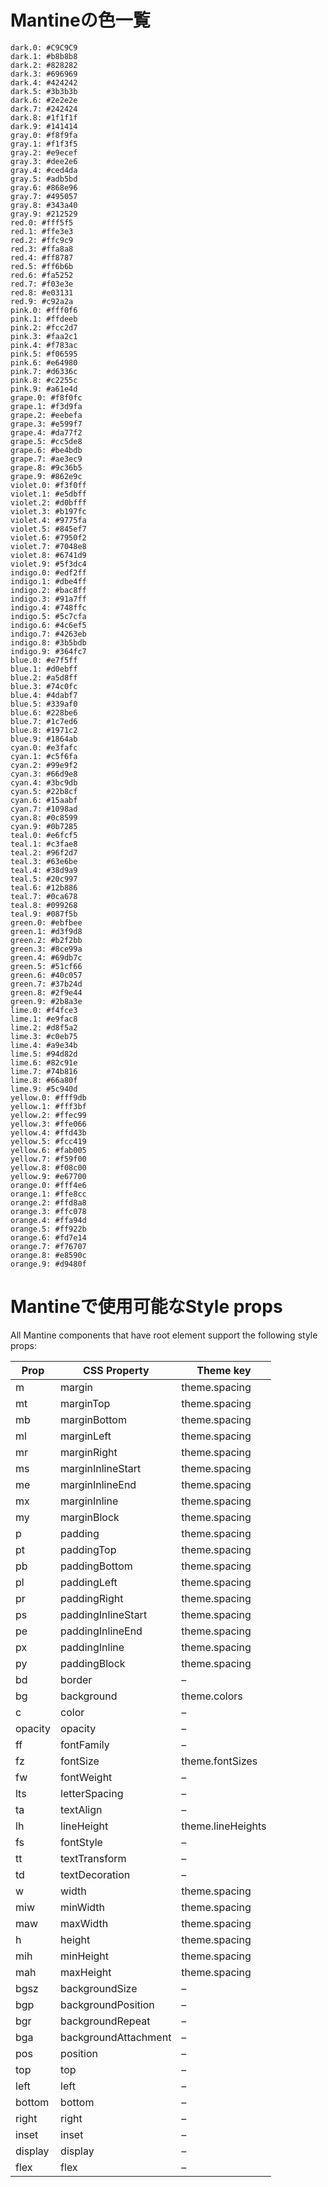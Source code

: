 # Mantineの色一覧

```
dark.0: #C9C9C9
dark.1: #b8b8b8
dark.2: #828282
dark.3: #696969
dark.4: #424242
dark.5: #3b3b3b
dark.6: #2e2e2e
dark.7: #242424
dark.8: #1f1f1f
dark.9: #141414
gray.0: #f8f9fa
gray.1: #f1f3f5
gray.2: #e9ecef
gray.3: #dee2e6
gray.4: #ced4da
gray.5: #adb5bd
gray.6: #868e96
gray.7: #495057
gray.8: #343a40
gray.9: #212529
red.0: #fff5f5
red.1: #ffe3e3
red.2: #ffc9c9
red.3: #ffa8a8
red.4: #ff8787
red.5: #ff6b6b
red.6: #fa5252
red.7: #f03e3e
red.8: #e03131
red.9: #c92a2a
pink.0: #fff0f6
pink.1: #ffdeeb
pink.2: #fcc2d7
pink.3: #faa2c1
pink.4: #f783ac
pink.5: #f06595
pink.6: #e64980
pink.7: #d6336c
pink.8: #c2255c
pink.9: #a61e4d
grape.0: #f8f0fc
grape.1: #f3d9fa
grape.2: #eebefa
grape.3: #e599f7
grape.4: #da77f2
grape.5: #cc5de8
grape.6: #be4bdb
grape.7: #ae3ec9
grape.8: #9c36b5
grape.9: #862e9c
violet.0: #f3f0ff
violet.1: #e5dbff
violet.2: #d0bfff
violet.3: #b197fc
violet.4: #9775fa
violet.5: #845ef7
violet.6: #7950f2
violet.7: #7048e8
violet.8: #6741d9
violet.9: #5f3dc4
indigo.0: #edf2ff
indigo.1: #dbe4ff
indigo.2: #bac8ff
indigo.3: #91a7ff
indigo.4: #748ffc
indigo.5: #5c7cfa
indigo.6: #4c6ef5
indigo.7: #4263eb
indigo.8: #3b5bdb
indigo.9: #364fc7
blue.0: #e7f5ff
blue.1: #d0ebff
blue.2: #a5d8ff
blue.3: #74c0fc
blue.4: #4dabf7
blue.5: #339af0
blue.6: #228be6
blue.7: #1c7ed6
blue.8: #1971c2
blue.9: #1864ab
cyan.0: #e3fafc
cyan.1: #c5f6fa
cyan.2: #99e9f2
cyan.3: #66d9e8
cyan.4: #3bc9db
cyan.5: #22b8cf
cyan.6: #15aabf
cyan.7: #1098ad
cyan.8: #0c8599
cyan.9: #0b7285
teal.0: #e6fcf5
teal.1: #c3fae8
teal.2: #96f2d7
teal.3: #63e6be
teal.4: #38d9a9
teal.5: #20c997
teal.6: #12b886
teal.7: #0ca678
teal.8: #099268
teal.9: #087f5b
green.0: #ebfbee
green.1: #d3f9d8
green.2: #b2f2bb
green.3: #8ce99a
green.4: #69db7c
green.5: #51cf66
green.6: #40c057
green.7: #37b24d
green.8: #2f9e44
green.9: #2b8a3e
lime.0: #f4fce3
lime.1: #e9fac8
lime.2: #d8f5a2
lime.3: #c0eb75
lime.4: #a9e34b
lime.5: #94d82d
lime.6: #82c91e
lime.7: #74b816
lime.8: #66a80f
lime.9: #5c940d
yellow.0: #fff9db
yellow.1: #fff3bf
yellow.2: #ffec99
yellow.3: #ffe066
yellow.4: #ffd43b
yellow.5: #fcc419
yellow.6: #fab005
yellow.7: #f59f00
yellow.8: #f08c00
yellow.9: #e67700
orange.0: #fff4e6
orange.1: #ffe8cc
orange.2: #ffd8a8
orange.3: #ffc078
orange.4: #ffa94d
orange.5: #ff922b
orange.6: #fd7e14
orange.7: #f76707
orange.8: #e8590c
orange.9: #d9480f
```

# Mantineで使用可能なStyle props

All Mantine components that have root element support the following style props:

| Prop    | CSS Property         | Theme key         | 
| ------- | -------------------- | ----------------- | 
| m       | margin               | theme.spacing     | 
| mt      | marginTop            | theme.spacing     | 
| mb      | marginBottom         | theme.spacing     | 
| ml      | marginLeft           | theme.spacing     | 
| mr      | marginRight          | theme.spacing     | 
| ms      | marginInlineStart    | theme.spacing     | 
| me      | marginInlineEnd      | theme.spacing     | 
| mx      | marginInline         | theme.spacing     | 
| my      | marginBlock          | theme.spacing     | 
| p       | padding              | theme.spacing     | 
| pt      | paddingTop           | theme.spacing     | 
| pb      | paddingBottom        | theme.spacing     | 
| pl      | paddingLeft          | theme.spacing     | 
| pr      | paddingRight         | theme.spacing     | 
| ps      | paddingInlineStart   | theme.spacing     | 
| pe      | paddingInlineEnd     | theme.spacing     | 
| px      | paddingInline        | theme.spacing     | 
| py      | paddingBlock         | theme.spacing     | 
| bd      | border               | –                | 
| bg      | background           | theme.colors      | 
| c       | color                | –                | 
| opacity | opacity              | –                | 
| ff      | fontFamily           | –                | 
| fz      | fontSize             | theme.fontSizes   | 
| fw      | fontWeight           | –                | 
| lts     | letterSpacing        | –                | 
| ta      | textAlign            | –                | 
| lh      | lineHeight           | theme.lineHeights | 
| fs      | fontStyle            | –                | 
| tt      | textTransform        | –                | 
| td      | textDecoration       | –                | 
| w       | width                | theme.spacing     | 
| miw     | minWidth             | theme.spacing     | 
| maw     | maxWidth             | theme.spacing     | 
| h       | height               | theme.spacing     | 
| mih     | minHeight            | theme.spacing     | 
| mah     | maxHeight            | theme.spacing     | 
| bgsz    | backgroundSize       | –                | 
| bgp     | backgroundPosition   | –                | 
| bgr     | backgroundRepeat     | –                | 
| bga     | backgroundAttachment | –                | 
| pos     | position             | –                | 
| top     | top                  | –                | 
| left    | left                 | –                | 
| bottom  | bottom               | –                | 
| right   | right                | –                | 
| inset   | inset                | –                | 
| display | display              | –                | 
| flex    | flex                 | –                | 
